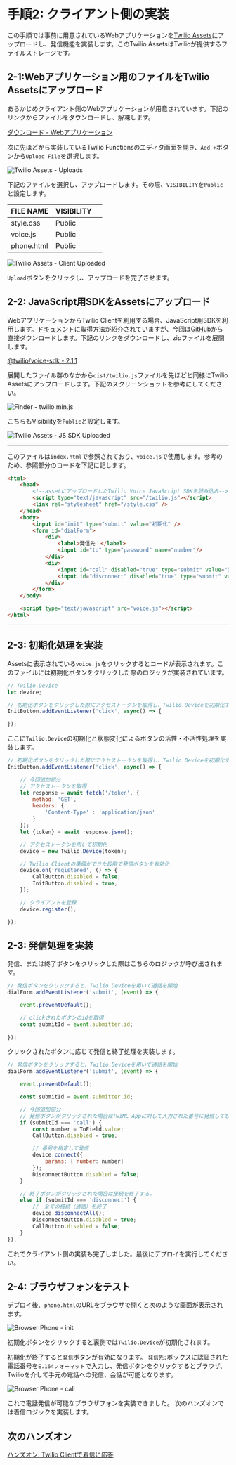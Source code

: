 #  手順2: クライアント側の実装

この手順では事前に用意されているWebアプリケーションを[Twilio Assets](https://www.twilio.com/docs/runtime/assets)にアップロードし、発信機能を実装します。このTwilio AssetsはTwilioが提供するファイルストレージです。

## 2-1:Webアプリケーション用のファイルをTwilio Assetsにアップロード

あらかじめクライアント側のWebアプリケーションが用意されています。下記のリンクからファイルをダウンロードし、解凍します。

[ダウンロード - Webアプリケーション](../../samples/phone.zip)

次に先ほどから実装しているTwilio Functionsのエディタ画面を開き、`Add +`ボタンから`Upload File`を選択します。

![Twilio Assets - Uploads](../assets/04-Upload-Assets.png)

下記のファイルを選択し、アップロードします。その際、`VISIBILITY`を`Public`と設定します。

|FILE NAME | VISIBILITY　|
|:----|:----|
|style.css| Public|
|voice.js| Public|
|phone.html| Public|

![Twilio Assets - Client Uploaded](../assets/04-Upload-Assets-Client-App.png)


`Upload`ボタンをクリックし、アップロードを完了させます。


## 2-2: JavaScript用SDKをAssetsにアップロード

WebアプリケーションからTwilio Clientを利用する場合、JavaScript用SDKを利用します。[ドキュメント](https://www.twilio.com/ja/docs/voice/sdks/javascript)に取得方法が紹介されていますが、今回は[GitHub](https://github.com/twilio/twilio-voice.js)から直接ダウンロードします。下記のリンクをダウンロードし、zipファイルを展開します。

[@twilio/voice-sdk - 2.1.1](https://github.com/twilio/twilio-voice.js/archive/refs/tags/2.1.1.zip)

展開したファイル群のなかから`dist/twilio.js`ファイルを先ほどと同様にTwilio Assetsにアップロードします。下記のスクリーンショットを参考にしてください。

![Finder - twilio.min.js](../assets/04-Finder-Twilio-JS-SDK.png)

こちらもVisibilityを`Public`と設定します。

![Twilio Assets - JS SDK Uploaded](../assets/04-Upload-Assets-JS-SDK-App.png)

-----------------

このファイルは`index.html`で参照されており、`voice.js`で使用します。参考のため、参照部分のコードを下記に記します。

```html
<html>
    <head>
        <!--assetにアップロードしたTwilio Voice JavaScript SDKを読み込み-->
        <script type="text/javascript" src="/twilio.js"></script>
        <link rel="stylesheet" href="/style.css" />
    </head>
    <body>
        <input id="init" type="submit" value="初期化" />
        <form id="dialForm">
            <div>
                <label>発信先：</label>
                <input id="to" type="password" name="number"/>
            </div>
            <div>
                <input id="call" disabled="true" type="submit" value="発信"/>
                <input id="disconnect" disabled="true" type="submit" value="終了"/>
            </div>
        </form>
    </body>

    <script type="text/javascript" src="voice.js"></script>
</html>
```

-----------------

## 2-3: 初期化処理を実装

Assetsに表示されている`voice.js`をクリックするとコードが表示されます。このファイルには初期化ボタンをクリックした際のロジックが実装されています。

```js
// Twilio.Device
let device;

// 初期化ボタンをクリックした際にアクセストークンを取得し、Twilio.Deviceを初期化する。
InitButton.addEventListener('click', async() => {

});
```
ここに`Twilio.Device`の初期化と状態変化によるボタンの活性・不活性処理を実装します。

```js
// 初期化ボタンをクリックした際にアクセストークンを取得し、Twilio.Deviceを初期化する。
InitButton.addEventListener('click', async() => {

    // 今回追加部分
    // アクセストークンを取得
    let response = await fetch('/token', {
        method: 'GET',
        headers: {
            'Content-Type' : 'application/json'
        }
    });
    let {token} = await response.json();

    // アクセストークンを用いて初期化
    device = new Twilio.Device(token);

    // Twilio Clientの準備ができた段階で発信ボタンを有効化
    device.on('registered', () => {
        CallButton.disabled = false;
        InitButton.disabled = true;
    });

    // クライアントを登録
    device.register();

});

```

## 2-3: 発信処理を実装
発信、または終了ボタンをクリックした際はこちらのロジックが呼び出されます。

```js
// 発信ボタンをクリックすると、Twilio.Deviceを用いて通話を開始
dialForm.addEventListener('submit', (event) => {

    event.preventDefault();

    // clickされたボタンのidを取得
    const submitId = event.submitter.id;
        
});
```

クリックされたボタンに応じて発信と終了処理を実装します。

```js
// 発信ボタンをクリックすると、Twilio.Deviceを用いて通話を開始
dialForm.addEventListener('submit', (event) => {

    event.preventDefault();

    const submitId = event.submitter.id;

    // 今回追加部分
    // 発信ボタンがクリックされた場合はTwiML Appに対して入力された番号に発信してもらう。
    if (submitId === 'call') {
        const number = ToField.value;
        CallButton.disabled = true;

        // 番号を指定して発信
        device.connect({
            params: { number: number}
        });
        DisconnectButton.disabled = false;
    }

    // 終了ボタンがクリックされた場合は接続を終了する。
    else if (submitId === 'disconnect') {
        //　全ての接続（通話）を終了
        device.disconnectAll();
        DisconnectButton.disabled = true;
        CallButton.disabled = false; 
    }
});
```

これでクライアント側の実装も完了しました。最後にデプロイを実行してください。

## 2-4: ブラウザフォンをテスト

デプロイ後、`phone.html`のURLをブラウザで開くと次のような画面が表示されます。

![Browser Phone - init](../assets/04-Browser-Phone-Init.png)

初期化ボタンをクリックすると裏側では`Twilio.Device`が初期化されます。

初期化が終了すると`発信`ボタンが有効になります。
`発信先:`ボックスに認証された電話番号を`E.164フォーマット`で入力し、発信ボタンをクリックするとブラウザ、Twilioを介して手元の電話への発信、会話が可能となります。

![Browser Phone - call](../assets/04-Browser-Phone-Call.png)

これで電話発信が可能なブラウザフォンを実装できました。
次のハンズオンでは着信ロジックを実装します。

## 次のハンズオン

[ハンズオン: Twilio Clientで着信に応答](../05-Client-Incoming-Calls/00-Overview.md)
